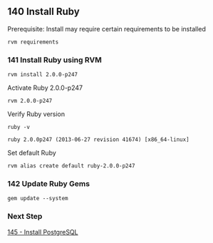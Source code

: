 ## 140 Install Ruby

Prerequisite: Install may require certain requirements to be installed

```
rvm requirements
```

### 141 Install Ruby using RVM

```
rvm install 2.0.0-p247
```

Activate Ruby 2.0.0-p247

```
rvm 2.0.0-p247
```

Verify Ruby version

```
ruby -v
```

```console
ruby 2.0.0p247 (2013-06-27 revision 41674) [x86_64-linux]
```

Set default Ruby

```
rvm alias create default ruby-2.0.0-p247
```

### 142 Update Ruby Gems

```
gem update --system
```

### Next Step

[145 - Install PostgreSQL](https://github.com/sleepepi/sleepepi/tree/master/virtual-machines/145-install-postgresql.md)
